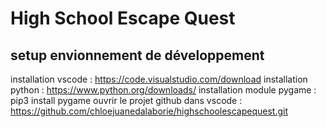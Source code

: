 # High School Escape Quest

## setup envionnement de développement

installation vscode : https://code.visualstudio.com/download
installation python : https://www.python.org/downloads/
installation module pygame : pip3 install pygame
ouvrir le projet github dans vscode : https://github.com/chloejuanedalaborie/highschoolescapequest.git
